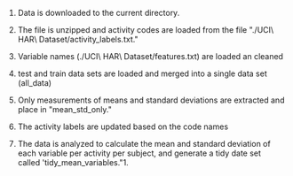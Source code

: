 1. Data is downloaded to the current directory. 

2. The file is unzipped and activity codes are loaded from the file "./UCI\ HAR\ Dataset/activity_labels.txt."

3. Variable names (./UCI\ HAR\ Dataset/features.txt) are loaded an cleaned 

4. test and train data sets are loaded and merged into a single data set (all_data)

5. Only measurements of means and standard deviations are extracted and place in "mean_std_only."

6. The activity labels are updated based on the code names 

7. The data is analyzed to calculate the mean and standard deviation of each variable per activity per subject, and generate a tidy date set called 'tidy_mean_variables."1. 
